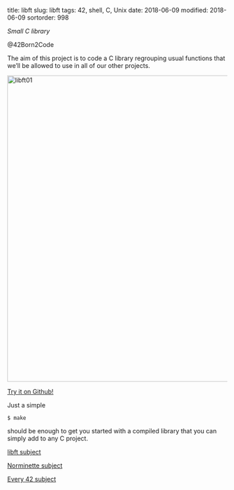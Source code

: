 title: libft
slug: libft
tags: 42, shell, C, Unix
date: 2018-06-09
modified: 2018-06-09
sortorder: 998


_Small C library_

@42Born2Code

The aim of this project is to code a C library regrouping usual functions that we’ll be allowed to use in all of our other projects.



<img src="/images/libft01.png" alt="libft01" width="700"/>

[Try it on Github!](https://github.com/abguimba/42-libft)  
  
  

Just a simple
    
    $ make


should be enough to get you started with a compiled library that you can simply add to any C project.


[libft subject](42-libft.en.pdf)

[Norminette subject](https://github.com/Binary-Hackers/42_Subjects/blob/master/04_Norme/norme_2_0_1.pdf)

[Every 42 subject](https://github.com/agavrel/42_Subjects)

